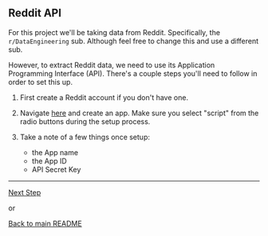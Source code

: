 ## Reddit API

For this project we'll be taking data from Reddit. Specifically, the `r/DataEngineering` sub. Although feel free to change this and use a different sub.

However, to extract Reddit data, we need to use its Application Programming Interface (API). There's a couple steps you'll need to follow in order to set this up.

1. First create a Reddit account if you don't have one.
2. Navigate [here](https://www.reddit.com/prefs/apps) and create an app. Make sure you select "script" from the radio buttons during the setup process.
3. Take a note of a few things once setup:

    - the App name
    - the App ID
    - API Secret Key

---

[Next Step](aws.md)

or

[Back to main README](../README.md)
